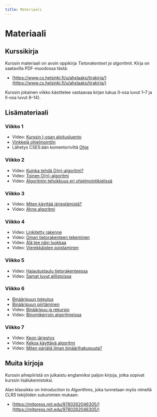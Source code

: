 ```yaml
---
title: Materiaali
---
```


# Materiaali

## Kurssikirja

Kurssin materiaali on avoin oppikirja _Tietorakenteet ja algoritmit_. Kirja on saatavilla PDF-muodossa tästä:

* [https://www.cs.helsinki.fi/u/ahslaaks/tirakirja/](https://www.cs.helsinki.fi/u/ahslaaks/tirakirja/)

Kurssin jokainen viikko käsittelee vastaavaa kirjan lukua (I-osa luvut 1–7 ja II-osa luvut 8–14).

## Lisämateriaali

### Viikko 1

* Video: [Kurssin I-osan aloitusluento](https://www2.helsinki.fi/fi/unitube/video/79d6e34b-d092-4895-8962-f9ebdc8878ee)
* [Vinkkejä ohjelmointiin](python-vinkit.html)
* Lähetys CSES:ään komentoriviltä [Ohje](https://github.com/csesfi/cses-cli/wiki/User-manual)

### Viikko 2

* Video: [Kuinka tehdä O(n)-algoritmi?](https://www2.helsinki.fi/unitube/video/2e79c746-f540-4105-9359-52ca764b9463)
* Video: [Toinen O(n)-algoritmi](https://www2.helsinki.fi/unitube/video/b37019b6-b43f-4e02-a3b3-1b9a1ed35aca)
* Video: [Algoritmin tehokkuus eri ohjelmointikielissä](https://www2.helsinki.fi/fi/unitube/video/85773952-ed9c-4426-8a4c-aa5e2d7861eb)

### Viikko 3

* Video: [Miten käyttää järjestämistä?](https://www2.helsinki.fi/unitube/video/b8e4416b-add6-40e6-b5e1-9fa324744de4)
* Video: [Ahne algoritmi](https://www2.helsinki.fi/unitube/video/c314c356-3c82-4ebe-9c5c-1e711010c432)

### Viikko 4

* Video: [Linkitetty rakenne](https://www2.helsinki.fi/unitube/video/f8081858-8678-450c-8820-470328add978)
* Video: [Oman tietorakenteen tekeminen](https://www2.helsinki.fi/unitube/video/aed1fa60-9e92-49dc-89fa-6e1d339535c7)
* Video: [Älä tee näin luokkaa](https://www2.helsinki.fi/unitube/video/c37f67a7-22a3-49bf-befb-07ccda673d7b)
* Video: [Vierekkäisten poistaminen](https://www2.helsinki.fi/unitube/video/2423c7ee-d08f-4e5f-b02e-ab2e8ff35cb8)

### Viikko 5

* Video: [Hajautustaulu tietorakenteessa](https://www2.helsinki.fi/unitube/video/7c809b28-2220-43c2-bf53-8f96eef8c131)
* Video: [Samat luvut alilistoissa](https://www2.helsinki.fi/unitube/video/7a552dc8-30d9-482a-a69e-f51017221ede)

### Viikko 6

* [Binääripuun toteutus](python-binaaripuu.html)
* [Binääripuun piirtäminen](python-puupiirto.html)
* Video: [Binääripuu ja rekursio](https://www2.helsinki.fi/unitube/video/2a970451-d5dc-4341-8337-5cabbdf86e6c)
* Video: [Binomikerroin algoritmeissa](https://www2.helsinki.fi/unitube/video/4e389a3b-ac06-4cb1-9512-430d440b5819)

### Viikko 7

* Video: [Keon järjestys](https://www2.helsinki.fi/unitube/video/5fadb765-ca8d-4b41-914c-55dd006fd2f3)
* Video: [Kekoa käyttävä algoritmi](https://www2.helsinki.fi/unitube/video/15c28307-c439-40f4-9e2c-e15aa4afb0b6)
* Video: [Miten pärjätä ilman binäärihakupuuta?](https://www2.helsinki.fi/unitube/video/1c1a73b4-e1ef-47e4-b2ab-e21f841a84d2)

## Muita kirjoja

Kurssin aihepiiristä on julkaistu englanniksi paljon kirjoja, jotka sopivat kurssin lisälukemistoksi.

Alan klassikko on _Introduction to Algorithms_, joka tunnetaan myös nimellä _CLRS_ tekijöiden sukunimien mukaan:

* [https://mitpress.mit.edu/9780262046305/](https://mitpress.mit.edu/9780262046305/)

